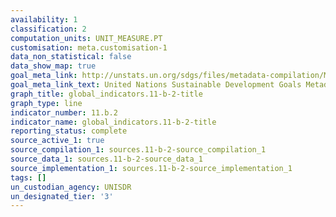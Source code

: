 ```yaml
---
availability: 1
classification: 2
computation_units: UNIT_MEASURE.PT
customisation: meta.customisation-1
data_non_statistical: false
data_show_map: true
goal_meta_link: http://unstats.un.org/sdgs/files/metadata-compilation/Metadata-Goal-11.pdf
goal_meta_link_text: United Nations Sustainable Development Goals Metadata (pdf 2066kB)
graph_title: global_indicators.11-b-2-title
graph_type: line
indicator_number: 11.b.2
indicator_name: global_indicators.11-b-2-title
reporting_status: complete
source_active_1: true
source_compilation_1: sources.11-b-2-source_compilation_1
source_data_1: sources.11-b-2-source_data_1
source_implementation_1: sources.11-b-2-source_implementation_1
tags: []
un_custodian_agency: UNISDR
un_designated_tier: '3'
---
```


